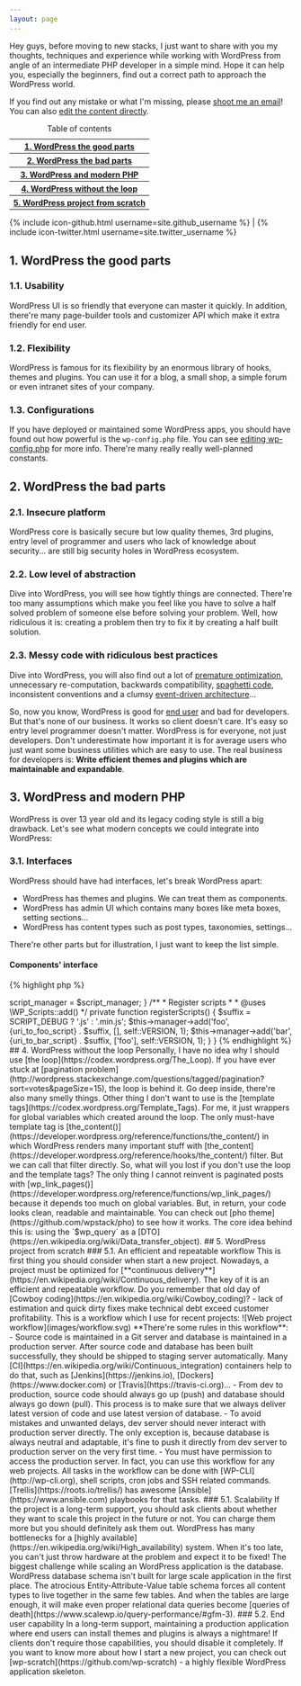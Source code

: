 ```yaml
---
layout: page
---
```

<div class="ofa">
  <div class="cx7 fleft">
    <p>Hey guys, before moving to new stacks, I just want to share with you my thoughts, techniques and experience while working with WordPress from angle of an intermediate PHP developer in a simple mind. Hope it can help you, especially the beginners, find out a correct path to approach the WordPress world.</p>
    <p>If you find out any mistake or what I'm missing, please <a href="mailto:wordpressstack@gmail.com?Subject=WordPress%20Stack">shoot me an email</a>! You can also <a href="https://github.com/wpstack/wpstack.github.io/edit/master/homepage.md">edit the content directly</a>.</p>
  </div>
  <div class="cx5 fright">
    <table>
      <caption>Table of contents</caption>
      <tr><th><a href="#wordpress-the-good-parts">1. WordPress the good parts</a></th></tr>   
      <tr><th><a href="#wordpress-the-bad-parts">2. WordPress the bad parts</a></th></tr>            
      <tr><th><a href="#wordpress-and-modern-php">3. WordPress and modern PHP</a></th></tr>
      <tr><th><a href="#wordpress-without-the-loop">4. WordPress without the loop</a></th></tr>
      <tr><th><a href="#wordpress-project-from-scratch">5. WordPress project from scratch</a></th></tr>
    </table>
    {% include icon-github.html username=site.github_username %} |
    {% include icon-twitter.html username=site.twitter_username %}
  </div>
</div>

## 1. WordPress the good parts

### 1.1. Usability

WordPress UI is so friendly that everyone can master it quickly. In addition, there're many page-builder tools and customizer API which make it extra friendly for end user.

### 1.2. Flexibility

WordPress is famous for its flexibility by an enormous library of hooks, themes and plugins. You can use it for a blog, a small shop, a simple forum or even intranet sites of your company.

### 1.3. Configurations

If you have deployed or maintained some WordPress apps, you should have found out how powerful is the `wp-config.php` file. You can see [editing wp-config.php](https://codex.wordpress.org/Editing_wp-config.php) for more info. There're many really really well-planned constants.

## 2. WordPress the bad parts

### 2.1. Insecure platform

WordPress core is basically secure but low quality themes, 3rd plugins, entry level of programmer and users who lack of knowledge about security... are still big security holes in WordPress ecosystem.

### 2.2. Low level of abstraction

Dive into WordPress, you will see how tightly things are connected. There're too many assumptions which make you feel like you have to solve a half solved problem of someone else before solving your problem. Well, how ridiculous it is: creating a problem then try to fix it by creating a half built solution.

### 2.3. Messy code with ridiculous best practices

Dive into WordPress, you will also find out a lot of [premature optimization](http://c2.com/cgi/wiki?PrematureOptimization), unnecessary re-computation, backwards compatibility, [spaghetti code](https://en.wikipedia.org/wiki/Spaghetti_code), inconsistent conventions and a clumsy [event-driven architecture](https://en.wikipedia.org/wiki/Event-driven_architecture)...

So, now you know, WordPress is good for [end user](https://en.wikipedia.org/wiki/End_user) and bad for developers. But that's none of our business. It works so client doesn't care. It's easy so entry level programmer doesn't matter. WordPress is for everyone, not just developers. Don't underestimate how important it is for average users who just want some business utilities which are easy to use. The real business for developers is: **Write efficient themes and plugins which are maintainable and expandable**.

## 3. WordPress and modern PHP

WordPress is over 13 year old and its legacy coding style is still a big drawback. Let's see what modern concepts we could integrate into WordPress:

### 3.1. Interfaces

WordPress should have had interfaces, let's break WordPress apart:

  - WordPress has themes and plugins. We can treat them as components.
  - WordPress has admin UI which contains many boxes like meta boxes, setting sections...
  - WordPress has content types such as post types, taxonomies, settings...

There're other parts but for illustration, I just want to keep the list simple.

#### Components' interface

{% highlight php %}
<?php namespace Wordpress\Interfaces;
/**
 * iComponent
 *
 * Components must provide methods to activate, deactivate, install and uninstall themselves.
 *
 * ## Ideally:
 * - On activation, components may prepare everything for installation but should not provide any real functionality and UI on activation.
 * - On installation, components should make sure that all functionality, data and UI are available.
 * - On deactivation, components should remove all functionality and UI but should not remove any data.
 * - On uninstallation, components should make sure that all functionality, UI and data are removed completely.
 */
interface iComponent
{
  /**
   * Do activation
   *
   * Recommended for `register_activation_hook()` or `after_switch_theme` hook.
   */
  function activate();

  /**
   * Do deactivation
   *
   * Recommended for `register_deactivation_hook()` or `switch_theme` hook.
   */
  function deactivate();

  /**
   * Do installation
   *
   * Recommended for `plugins_loaded` or `after_setup_theme` hook.
   */
  function install();

  /**
   * Do uninstallation
   *
   * !NOTICE: Only static methods are acceptable for plugins' uninstallation hook.
   *
   * Note that theme uninstallation is not available yet.   
   * Recommended when deleting components. E.g: `register_uninstall_hook`.
   */
  static function uninstall();
}

{% endhighlight %}

#### Boxes' interface

{% highlight php %}
<?php namespace Wordpress\Interfaces;
/**
 * iBox
 *
 * Boxes must provide methods to add/remove themselves.
 */
interface iBox
{
  /**
   * Add a box
   */
  function add();

  /**
   * Remove a box
   */
  function remove();
}
{% endhighlight %}

#### Content types' interface

{% highlight php %}
<?php namespace Wordpress\Interfaces;
/**
 * iContent
 *
 * Content types must provide methods to register/unregister themselves.
 */
interface iContent
{
  /**
   * Register content type
   */
  function register();

  /**
   * Unregister content type
   */
  function unregister();
}

{% endhighlight %}

If you want to see those interfaces and modern concepts in action, you can check out [pho theme](https://github.com/wpstack/pho) and [banhmi plugin](https://github.com/wpstack/banhmi).

### 3.2. Autoloading

It might be impossible to autoload WordPress core but we can autoload themes and plugins easily. It just depends on how you construct your themes and plugins. If you don't use Composer's autoloading mechanism, you can follow [this example](http://www.php-fig.org/psr/psr-4/examples/) to create your own one.

### 3.3. Dependency inversion

We can do this straightforwardly. For example:

{% highlight php %}
<?php namespace Wordpress;
/**
 * ThemeName
 */
class ThemeName
{
  /**
   * Version
   */
  const VERSION = '1.0.0';

  /**
   * Script manager
   *
   * @var  object
   */
  private $script_manager;

  /**
   * Constructor
   */
  function __construct(\WP_Scripts $script_manager)
  {
    $this->script_manager = $script_manager;
  }

  /**
   * Register scripts
   *
   * @uses  \WP_Scripts::add()
   */
  private function registerScripts()
  {
    $suffix = SCRIPT_DEBUG ? '.js' : '.min.js';

    $this->manager->add('foo', {uri_to_foo_script} . $suffix, [], self::VERSION, 1);
    $this->manager->add('bar', {uri_to_bar_script} . $suffix, ['foo'], self::VERSION, 1);    
  }
}
{% endhighlight %}

## 4. WordPress without the loop

Personally, I have no idea why I should use [the loop](https://codex.wordpress.org/The_Loop). If you have ever stuck at [pagination problem](http://wordpress.stackexchange.com/questions/tagged/pagination?sort=votes&pageSize=15), the loop is behind it. Go deep inside, there're also many smelly things.

Other thing I don't want to use is the [template tags](https://codex.wordpress.org/Template_Tags). For me, it just wrappers for global variables which created around the loop. The only must-have template tag is [the_content()](https://developer.wordpress.org/reference/functions/the_content/) in which WordPress renders many important stuff with [the_content](https://developer.wordpress.org/reference/hooks/the_content/) filter. But we can call that filter directly.

So, what will you lost if you don't use the loop and the template tags? The only thing I cannot reinvent is paginated posts with [wp_link_pages()](https://developer.wordpress.org/reference/functions/wp_link_pages/) because it depends too much on global variables. But, in return, your code looks clean, readable and maintainable.

You can check out [pho theme](https://github.com/wpstack/pho) to see how it works. The core idea behind this is: using the `$wp_query` as a [DTO](https://en.wikipedia.org/wiki/Data_transfer_object).

## 5. WordPress project from scratch

### 5.1. An efficient and repeatable workflow

This is first thing you should consider when start a new project. Nowadays, a project must be optimized for [**continuous delivery**](https://en.wikipedia.org/wiki/Continuous_delivery). The key of it is an efficient and repeatable workflow. Do you remember that old day of [Cowboy coding](https://en.wikipedia.org/wiki/Cowboy_coding)? - lack of estimation and quick dirty fixes make technical debt exceed customer profitability.

This is a workflow which I use for recent projects:

![Web project workflow](images/workflow.svg)

**There're some rules in this workflow**:

  - Source code is maintained in a Git server and database is maintained in a production server. After source code and database has been built successfully, they should be shipped to staging server automatically. Many [CI](https://en.wikipedia.org/wiki/Continuous_integration) containers help to do that, such as [Jenkins](https://jenkins.io), [Dockers](https://www.docker.com) or [Travis](https://travis-ci.org)...
  - From dev to production, source code should always go up (push) and database should always go down (pull). This process is to make sure that we always deliver latest version of code and use latest version of database.
  - To avoid mistakes and unwanted delays, dev server should never interact with production server directly. The only exception is, because database is always neutral and adaptable, it's fine to push it directly from dev server to production server on the very first time.
  - You must have permission to access the production server.

In fact, you can use this workflow for any web projects. All tasks in the workflow can be done with [WP-CLI](http://wp-cli.org), shell scripts, cron jobs and SSH related commands. [Trellis](https://roots.io/trellis/) has awesome [Ansible](https://www.ansible.com) playbooks for that tasks.

### 5.1. Scalability

If the project is a long-term support, you should ask clients about whether they want to scale this project in the future or not. You can charge them more but you should definitely ask them out. WordPress has many bottlenecks for a [highly available](https://en.wikipedia.org/wiki/High_availability) system. When it's too late, you can't just throw hardware at the problem and expect it to be fixed!

The biggest challenge while scaling an WordPress application is the database. WordPress database schema isn't built for large scale application in the first place. The atrocious Entity-Attribute-Value table schema forces all content types to live together in the same few tables. And when the tables are large enough, it will make even proper relational data queries become [queries of death](https://www.scalewp.io/query-performance/#gfm-3).

### 5.2. End user capability

In a long-term support, maintaining a production application where end users can install themes and plugins is always a nightmare! If clients don't require those capabilities, you should disable it completely.

If you want to know more about how I start a new project, you can check out [wp-scratch](https://github.com/wp-scratch) - a highly flexible WordPress application skeleton.

